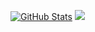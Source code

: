 [![GitHub Stats](https://github-readme-stats.vercel.app/api/?username=Equivalent-Matt&count_private=true&theme=tokyonight&showicons=true)]()
![](https://raw.githubusercontent.com/username/github-stats/master/generated/languages.svg#gh-dark-mode-only)

